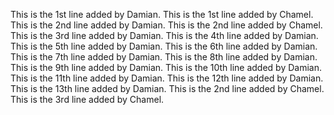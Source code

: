 This is the 1st line added by Damian.
This is the 1st line added by Chamel.
This is the 2nd line added by Damian.
This is the 2nd line added by Chamel.
This is the 3rd line added by Damian.
This is the 4th line added by Damian.
This is the 5th line added by Damian.
This is the 6th line added by Damian.
This is the 7th line added by Damian.
This is the 8th line added by Damian.
This is the 9th line added by Damian.
This is the 10th line added by Damian.
This is the 11th line added by Damian.
This is the 12th line added by Damian.
This is the 13th line added by Damian.
This is the 2nd line added by Chamel.
This is the 3rd line added by Chamel.

